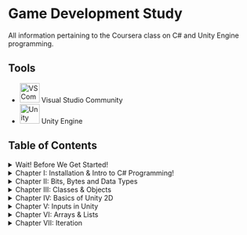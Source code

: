 # Game Development Study
All information pertaining to the Coursera class on C# and Unity Engine programming.

## Tools
- <img src="images/vscommunitylogo.jpg" alt="VS Community Logo" width=40/> Visual Studio Community
- <img src="images/unitylogo.png" alt="Unity Logo" width=40/> Unity Engine


## Table of Contents
<details>
<summary> Wait! Before We Get Started! </summary>

* [Overview](Course1/Day-0/index.md)
* [Git](Course1/Day-0/Git/notes.md)
* [Markdown](Course1/Day-0/Markdown/notes.md)
* [Powershell](Course1/Day-0/Powershell/notes.md)

</details>

<details>
<summary> Chapter I: Installation & Intro to C# Programming!</summary>

* [Overview](Course1/Day-1-Week-1/index.md)
* [Installation Process](Course1/Day-1-Week-1/Installation/notes.md)
* ["Hello, World!" in C#](Course1/Day-1-Week-1/Exercise1/notes.md)
* [Layout of the Unity Console](Course1/Day-1-Week-1/UnityConsole/notes.md)
* [First Unity Script & Code](Course1/Day-1-Week-1/FirstUnity/notes.md)

</details>

<details>
<summary> Chapter II: Bits, Bytes and Data Types </summary>

* [Overview](Course1/AnIntroduction/index.md)
* [Bits and Bytes](Course1/AnIntroduction/Binary/notes.md)
* [Data Types, Variables, & Constants](Course1/AnIntroduction/DaTyVarCon/notes.md)
* [Integer Data Types](Course1/AnIntroduction/IntDataTypes/notes.md)
* [Floating Point Data Types](Course1/AnIntroduction/FloatPoint/notes.md)
* [Reading Documentation](Course1/AnIntroduction/ReadingDocs/notes.md)

</details>

<details>
<summary> Chapter III: Classes & Objects </summary>

* [Overview](Course1/ClassesObjects/index.md)
* [Introduction to Classes & Object](Course1/ClassesObjects/IntroClassObj/notes.md)
* [Constructor & Instantiation](Course1/ClassesObjects/Constructor/notes.md)
* [Properties](Course1/ClassesObjects/Properties/notes.md)
* [Methods](Course1/ClassesObjects/Methods/notes.md)
* [Classes & Objects in Unity](Course1/ClassesObjects/UnityClassObj/notes.md)

</details>

<details>
<summary> Chapter IV: Basics of Unity 2D </summary>

* [Overview](Course1/Unity2D/index.md)
* [The Unity Editor](Course1/Unity2D/UnityEditor/notes.md)
* [Sprites, Game Objects, & Components](Course1/Unity2D/SpritesGamObjComp/notes.md)
* [Debugging a Unity Script](Course1/Unity2D/DebugScript/notes.md)
* [Let's Get Physical: 2D Physics](Course1/Unity2D/PhysicsOf2D/notes.md)
* [Colliders & Physics Materials](Course1/Unity2D/CollidersPhys/notes.md)
* [Prefabs](Course1/Unity2D/Prefabs/notes.md)
* [Practice with 2D Unity](Course1/Unity2D/Exercises/notes.md)

</details>

<details>
<summary> Chapter V: Inputs in Unity </summary>

* [Overview](Course1/UnityInputs/index.md)
* [Intro to Inputs: Mouse Location Processing](Course1/UnityInputs/MouseLocationProc/notes.md)
* [Clash of the Clamps](Course1/UnityInputs/Clampdown/notes.md)
* [Pushing Buttons... with a Mouse!](Course1/UnityInputs/MouseButtonProc/notes.md)
* [The Input Manager](Course1/UnityInputs/InputManager/notes.md)
* [Pushing More Buttons...](Course1/UnityInputs/MouseButtonRevisit/notes.md)
* [Stop the Madness](Course1/UnityInputs/StopTheMadness/notes.md)
* [The Keys to Input: Keyboard Processing](Course1/UnityInputs/KeyboardProc/notes.md)
* [Controlling the Hero: Gamepad Processing](Course1/UnityInputs/GamepadProc/notes.md)
* [Unity Input Practice Problems](Course1/UnityInputs/Exercises/notes.md)

</details>

<details>
<summary> Chapter VI: Arrays & Lists </summary>

* [Overview](Course2/ArraysNLists/index.md)
* [Arrays in Theory](Course2/ArraysNLists/ArraysinTheory/notes.md)
* [Arrays in Practice](Course2/ArraysNLists/ArraysinPractice/notes.md)
* [Why it gotta be Zero?](Course2/ArraysNLists/WhyZero/notes.md)
* [Lists](Course2/ArraysNLists/Lists/notes.md)
* [Ted the Collector](Course2/ArraysNLists/TedtheCollector/notes.md)
* [Practice](Course2/ArraysNLists/Exercises/notes.md)

</details>

<details>
<summary> Chapter VII: Iteration </summary>

* [Overview](Course2/Iteration/index.md)
* [Adding a DLL](Course2/Iteration/AddingDLL/notes.md)
* [For Loops](Course2/Iteration/ForLoops/notes.md)
* [Foreach Loops](Course2/Iteration/ForeachLoops/notes.md)
* [Blowing Up Teddies, Take 1](Course2/Iteration/ExplodingTeddies-1/notes.md)
* [Blowing Up Teddies, Take 2](Course2/Iteration/ExplodingTeddies-2/notes.md)
* [Ted the Collector Revisited](Course2/Iteration/TedtheCollector-2/notes.md)
* [While Loops](Course2/Iteration/WhileLoops/notes.md)
* [Collision-Free Spawning](Course2/Iteration/CollisionFreeSpawning/notes.md)
* [Project: Let it Rock](Course2/Iteration/LetItRock/notes.md)

</details>